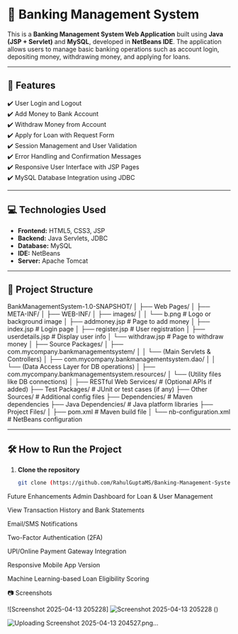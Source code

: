 # 🏦 Banking Management System

This is a **Banking Management System Web Application** built using **Java (JSP + Servlet)** and **MySQL**, developed in **NetBeans IDE**. The application allows users to manage basic banking operations such as account login, depositing money, withdrawing money, and applying for loans.

---

## 📌 Features

✔️ User Login and Logout  
✔️ Add Money to Bank Account  
✔️ Withdraw Money from Account  
✔️ Apply for Loan with Request Form  
✔️ Session Management and User Validation  
✔️ Error Handling and Confirmation Messages  
✔️ Responsive User Interface with JSP Pages  
✔️ MySQL Database Integration using JDBC

---

## 💻 Technologies Used

- **Frontend:** HTML5, CSS3, JSP  
- **Backend:** Java Servlets, JDBC  
- **Database:** MySQL  
- **IDE:** NetBeans  
- **Server:** Apache Tomcat  

---

## 📁 Project Structure

BankManagementSystem-1.0-SNAPSHOT/
│
├── Web Pages/
│   ├── META-INF/
│   ├── WEB-INF/
│   ├── images/
│   │   └── b.png                  # Logo or background image
│   ├── addmoney.jsp              # Page to add money
│   ├── index.jsp                 # Login page
│   ├── register.jsp              # User registration
│   ├── userdetails.jsp           # Display user info
│   └── withdraw.jsp              # Page to withdraw money
│
├── Source Packages/
│   ├── com.mycompany.bankmanagementsystem/
│   │   └── (Main Servlets & Controllers)
│   ├── com.mycompany.bankmanagementsystem.dao/
│   │   └── (Data Access Layer for DB operations)
│   ├── com.mycompany.bankmanagementsystem.resources/
│       └── (Utility files like DB connections)
│
├── RESTful Web Services/         # (Optional APIs if added)
├── Test Packages/                # JUnit or test cases (if any)
├── Other Sources/                # Additional config files
├── Dependencies/                 # Maven dependencies
├── Java Dependencies/            # Java platform libraries
├── Project Files/
│   ├── pom.xml                   # Maven build file
│   └── nb-configuration.xml      # NetBeans configuration


---

## 🛠️ How to Run the Project

1. **Clone the repository**
   ```bash
   git clone (https://github.com/RahulGuptaMS/Banking-Management-System/tree/main)

 Future Enhancements
Admin Dashboard for Loan & User Management

View Transaction History and Bank Statements

Email/SMS Notifications

Two-Factor Authentication (2FA)

UPI/Online Payment Gateway Integration

Responsive Mobile App Version

Machine Learning-based Loan Eligibility Scoring

📷 Screenshots


![Screenshot 2025-04-13 205228]
![Screenshot 2025-04-13 205228](https://github.com/user-attachments/assets/79fa06f7-2ba6-4aef-a999-1a55e45b1ad7)
()

![Uploading Screenshot 2025-04-13 204527.png…]()




